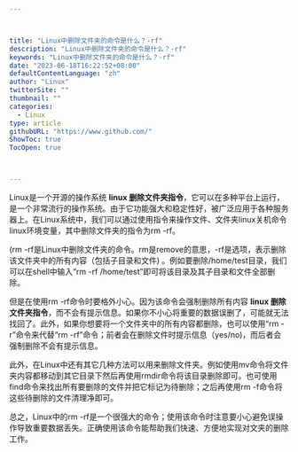 ```yaml
---



title: "Linux中删除文件夹的命令是什么？-rf"
description: "Linux中删除文件夹的命令是什么？-rf"
keywords: "Linux中删除文件夹的命令是什么？-rf"
date: "2023-06-18T16:22:52+08:00"
defaultContentLanguage: "zh"
author: "Linux"
twitterSite: ""
thumbnail: ""
categories:
  - Linux
type: article
githubURL: "https://www.github.com/"
ShowToc: true
TocOpen: true



---
```


Linux是一个开源的操作系统 **linux 删除文件夹指令**，它可以在多种平台上运行，是一个非常流行的操作系统。由于它功能强大和稳定性好，被广泛应用于各种服务器上。在Linux系统中，我们可以通过使用指令来操作文件、文件夹linux关机命令linux环境变量，其中删除文件夹的指令为rm -rf。

(rm -rf是Linux中删除文件夹的命令。rm是remove的意思，-rf是选项，表示删除该文件夹中的所有内容（包括子目录和文件) 。例如要删除/home/test目录，我们可以在shell中输入“rm -rf /home/test”即可将该目录及其子目录和文件全部删除。

但是在使用rm -rf命令时要格外小心。因为该命令会强制删除所有内容 **linux 删除文件夹指令**，而不会有提示信息。如果你不小心将重要的数据误删了，可能就无法找回了。此外，如果你想要将一个文件夹中的所有内容都删除，也可以使用“rm -r”命令来代替“rm -rf”命令；前者会在删除文件时提示信息（yes/no)，而后者会强制删除不会有提示信息。

此外，在Linux中还有其它几种方法可以用来删除文件夹。例如使用mv命令将文件夹内容都移动到其它目录下然后再使用rmdir命令将该目录删除即可。也可使用find命令来找出所有要删除的文件并把它标记为待删除；之后再使用rm -f命令将这些待删除的文件清理净即可。

总之，Linux中的rm -rf是一个很强大的命令；使用该命令时注意要小心避免误操作导致重要数据丢失。正确使用该命令能帮助我们快速、方便地实现对文夹的删除工作。